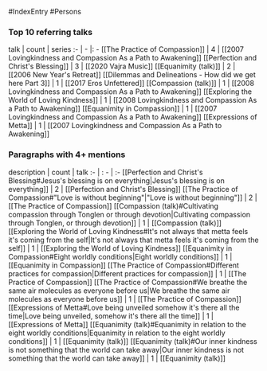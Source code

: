 #IndexEntry #Persons

### Top 10 referring talks
talk | count | series
:- | - |: -
[[The Practice of Compassion]] | 4 | [[2007 Lovingkindness and Compassion As a Path to Awakening]]
[[Perfection and Christ's Blessing]] | 3 | [[2020 Vajra Music]]
[[Equanimity (talk)]] | 2 | [[2006 New Year's Retreat]]
[[Dilemmas and Delineations - How did we get here Part 3]] | 1 | [[2017 Eros Unfettered]]
[[Compassion (talk)]] | 1 | [[2008 Lovingkindness and Compassion As a Path to Awakening]]
[[Exploring the World of Loving Kindness]] | 1 | [[2008 Lovingkindness and Compassion As a Path to Awakening]]
[[Equanimity in Compassion]] | 1 | [[2007 Lovingkindness and Compassion As a Path to Awakening]]
[[Expressions of Metta]] | 1 | [[2007 Lovingkindness and Compassion As a Path to Awakening]]

### Paragraphs with 4+ mentions
description | count | talk
:- | : - | :-
[[Perfection and Christ's Blessing#Jesus's blessing is on everything\|Jesus's blessing is on everything]] | 2 | [[Perfection and Christ's Blessing]]
[[The Practice of Compassion#"Love is without beginning"\|"Love is without beginning"]] | 2 | [[The Practice of Compassion]]
[[Compassion (talk)#Cultivating compassion through Tonglen or through devotion\|Cultivating compassion through Tonglen, or through devotion]] | 1 | [[Compassion (talk)]]
[[Exploring the World of Loving Kindness#It's not always that metta feels it's coming from the self\|It's not always that metta feels it's coming from the self]] | 1 | [[Exploring the World of Loving Kindness]]
[[Equanimity in Compassion#Eight worldly conditions\|Eight worldly conditions]] | 1 | [[Equanimity in Compassion]]
[[The Practice of Compassion#Different practices for compassion\|Different practices for compassion]] | 1 | [[The Practice of Compassion]]
[[The Practice of Compassion#We breathe the same air molecules as everyone before us\|We breathe the same air molecules as everyone before us]] | 1 | [[The Practice of Compassion]]
[[Expressions of Metta#Love being unveiled somehow it's there all the time\|Love being unveiled, somehow it's there all the time]] | 1 | [[Expressions of Metta]]
[[Equanimity (talk)#Equanimity in relation to the eight worldly conditions\|Equanimity in relation to the eight worldly conditions]] | 1 | [[Equanimity (talk)]]
[[Equanimity (talk)#Our inner kindness is not something that the world can take away\|Our inner kindness is not something that the world can take away]] | 1 | [[Equanimity (talk)]]

